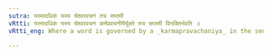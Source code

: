 ```yaml
---
sutra: यस्मादधिकं यस्य चेश्वरवचनं तत्र सप्तमी
vRtti: यस्मादधिकं यस्य चेश्वरवचनं कर्मप्रवचनीयैर्युक्ते तत्र सप्तमी विभक्तिर्भवति ॥
vRtti_eng: Where a word is governed by a _karmapravachaniya_ in the sense of 'more than' (I. 4. 87) or 'lord of' (I. 4. 97) there the 7th case-affix (locative) is employed.

---
```

